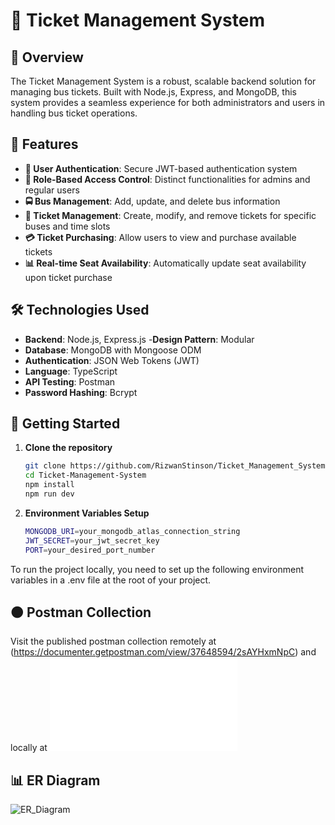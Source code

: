 # 🚌 Ticket Management System

## 🌟 Overview

The Ticket Management System is a robust, scalable backend solution for managing bus tickets. Built with Node.js, Express, and MongoDB, this system provides a seamless experience for both administrators and users in handling bus ticket operations.


## 🚀 Features

- **🔐 User Authentication**: Secure JWT-based authentication system
- **👥 Role-Based Access Control**: Distinct functionalities for admins and regular users
- **🚍 Bus Management**: Add, update, and delete bus information
- **🎫 Ticket Management**: Create, modify, and remove tickets for specific buses and time slots
- **💳 Ticket Purchasing**: Allow users to view and purchase available tickets
- **📊 Real-time Seat Availability**: Automatically update seat availability upon ticket purchase

## 🛠 Technologies Used

- **Backend**: Node.js, Express.js
-**Design Pattern**: Modular
- **Database**: MongoDB with Mongoose ODM
- **Authentication**: JSON Web Tokens (JWT)
- **Language**: TypeScript
- **API Testing**: Postman
- **Password Hashing**: Bcrypt



## 🚀 Getting Started

1. **Clone the repository**

   ```bash
   git clone https://github.com/RizwanStinson/Ticket_Management_System
   cd Ticket-Management-System
   npm install
   npm run dev

2. **Environment Variables Setup**
   ```bash
   MONGODB_URI=your_mongodb_atlas_connection_string
   JWT_SECRET=your_jwt_secret_key
   PORT=your_desired_port_number

To run the project locally, you need to set up the following environment variables in a .env file at the root of your project. 

 
## 🟠 Postman Collection

Visit the published postman collection remotely at (https://documenter.getpostman.com/view/37648594/2sAYHxmNpC) 
and locally at ![Postman Collection](/Ticket%20Management%20System.postman_collection.json)

## 📊 ER Diagram
![ER_Diagram](/er_diagram/ER_Diagram.png)